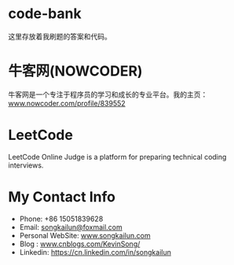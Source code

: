 # code-bank
这里存放着我刷题的答案和代码。

# 牛客网(NOWCODER)
牛客网是一个专注于程序员的学习和成长的专业平台。我的主页：www.nowcoder.com/profile/839552

# LeetCode
LeetCode Online Judge is a platform for preparing technical coding interviews.

# My Contact Info
* Phone: +86 15051839628
* Email: songkailun@foxmail.com
* Personal WebSite: www.songkailun.com
* Blog : www.cnblogs.com/KevinSong/
* Linkedin: https://cn.linkedin.com/in/songkailun
